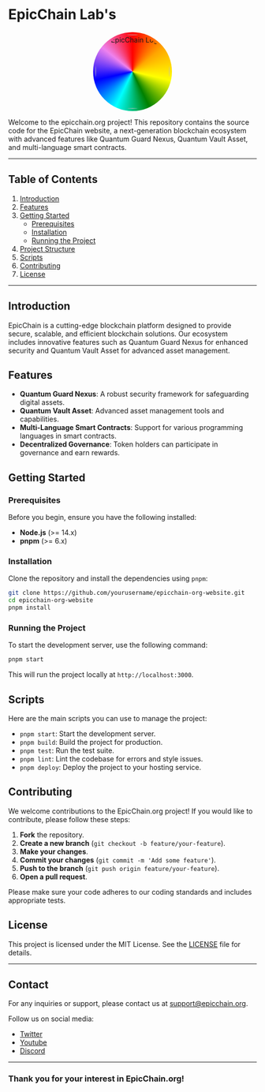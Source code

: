 # EpicChain Lab's

<div align="center">
    <style>
        .rainbow-border {
            display: inline-block;
            padding: 5px;
            border-radius: 50%;
            background: conic-gradient(red, orange, yellow, green, cyan, blue, violet, red);
        }
        .rainbow-border img {
            display: block;
            border-radius: 50%;
            width: 150px; /* Adjust size as needed */
        }
    </style>
    <div class="rainbow-border">
        <img src="https://avatars.githubusercontent.com/u/114784254" alt="EpicChain Logo">
    </div>
</div>

Welcome to the epicchain.org project! This repository contains the source code for the EpicChain website, a next-generation blockchain ecosystem with advanced features like Quantum Guard Nexus, Quantum Vault Asset, and multi-language smart contracts.

---

## Table of Contents

1. [Introduction](#introduction)
2. [Features](#features)
3. [Getting Started](#getting-started)
    - [Prerequisites](#prerequisites)
    - [Installation](#installation)
    - [Running the Project](#running-the-project)
4. [Project Structure](#project-structure)
5. [Scripts](#scripts)
6. [Contributing](#contributing)
7. [License](#license)

---

## Introduction

EpicChain is a cutting-edge blockchain platform designed to provide secure, scalable, and efficient blockchain solutions. Our ecosystem includes innovative features such as Quantum Guard Nexus for enhanced security and Quantum Vault Asset for advanced asset management.

## Features

- **Quantum Guard Nexus**: A robust security framework for safeguarding digital assets.
- **Quantum Vault Asset**: Advanced asset management tools and capabilities.
- **Multi-Language Smart Contracts**: Support for various programming languages in smart contracts.
- **Decentralized Governance**: Token holders can participate in governance and earn rewards.

## Getting Started

### Prerequisites

Before you begin, ensure you have the following installed:

- **Node.js** (>= 14.x)
- **pnpm** (>= 6.x)

### Installation

Clone the repository and install the dependencies using `pnpm`:

```sh
git clone https://github.com/yourusername/epicchain-org-website.git
cd epicchain-org-website
pnpm install
```

### Running the Project

To start the development server, use the following command:

```sh
pnpm start
```

This will run the project locally at `http://localhost:3000`.

## Scripts

Here are the main scripts you can use to manage the project:

- `pnpm start`: Start the development server.
- `pnpm build`: Build the project for production.
- `pnpm test`: Run the test suite.
- `pnpm lint`: Lint the codebase for errors and style issues.
- `pnpm deploy`: Deploy the project to your hosting service.

## Contributing

We welcome contributions to the EpicChain.org project! If you would like to contribute, please follow these steps:

1. **Fork** the repository.
2. **Create a new branch** (`git checkout -b feature/your-feature`).
3. **Make your changes**.
4. **Commit your changes** (`git commit -m 'Add some feature'`).
5. **Push to the branch** (`git push origin feature/your-feature`).
6. **Open a pull request**.

Please make sure your code adheres to our coding standards and includes appropriate tests.

## License

This project is licensed under the MIT License. See the [LICENSE](LICENSE) file for details.

---

## Contact

For any inquiries or support, please contact us at [support@epicchain.org](mailto:support@epicchain.org).

Follow us on social media:

- [Twitter](https://twitter.com/epicchainlabs)
- [Youtube](https://youtube.com/epicchainlabs)
- [Discord](https://discord.com/invite/FKJbnpMXVh)

---

### Thank you for your interest in EpicChain.org!
